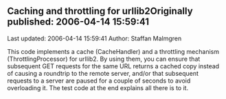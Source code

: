 ## Caching and throttling for urllib2Originally published: 2006-04-14 15:59:41 
Last updated: 2006-04-14 15:59:41 
Author: Staffan Malmgren 
 
This code implements a cache (CacheHandler) and a throttling mechanism (ThrottlingProcessor) for urllib2. By using them, you can ensure that subsequent GET requests for the same URL returns a cached copy instead of causing a roundtrip to the remote server, and/or that subsequent requests to a server are paused for a couple of seconds to avoid overloading it. The test code at the end explains all there is to it.